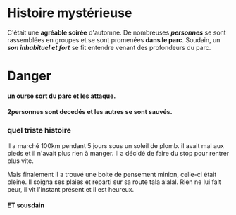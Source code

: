 
# Histoire mystérieuse
C'était une **agréable soirée** d'automne. 
De nombreuses ***personnes*** se sont rassemblées en groupes et se sont promenées __dans le parc__. 
Soudain, un ***son inhabituel et fort*** se fit entendre venant des profondeurs du parc.
# Danger
#### un ourse sort du parc et les attaque.
#### 2personnes sont decedés  et les autres se sont sauvés.
### quel triste histoire 

Il a marché 100km pendant 5 jours sous un soleil de plomb. il avait mal aux pieds et il n'avait plus rien à manger. Il a décidé de faire du stop pour rentrer plus vite.


Mais finalement il a trouvé une boite de pensement minion, celle-ci était pleine. Il soigna ses plaies et reparti sur sa route tala alalal. Rien ne lui fait peur, il vit l'instant présent et il est heureux.

#### ET sousdain
